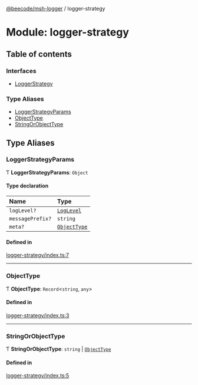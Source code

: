 [@beecode/msh-logger](../README.md) / logger-strategy

# Module: logger-strategy

## Table of contents

### Interfaces

- [LoggerStrategy](../interfaces/logger_strategy.LoggerStrategy.md)

### Type Aliases

- [LoggerStrategyParams](logger_strategy.md#loggerstrategyparams)
- [ObjectType](logger_strategy.md#objecttype)
- [StringOrObjectType](logger_strategy.md#stringorobjecttype)

## Type Aliases

### LoggerStrategyParams

Ƭ **LoggerStrategyParams**: `Object`

#### Type declaration

| Name | Type |
| :------ | :------ |
| `logLevel?` | [`LogLevel`](../enums/log_level.LogLevel.md) |
| `messagePrefix?` | `string` |
| `meta?` | [`ObjectType`](logger_strategy.md#objecttype) |

#### Defined in

[logger-strategy/index.ts:7](https://github.com/beecode-rs/msh-logger/blob/f45e39e/src/logger-strategy/index.ts#L7)

___

### ObjectType

Ƭ **ObjectType**: `Record`<`string`, `any`\>

#### Defined in

[logger-strategy/index.ts:3](https://github.com/beecode-rs/msh-logger/blob/f45e39e/src/logger-strategy/index.ts#L3)

___

### StringOrObjectType

Ƭ **StringOrObjectType**: `string` \| [`ObjectType`](logger_strategy.md#objecttype)

#### Defined in

[logger-strategy/index.ts:5](https://github.com/beecode-rs/msh-logger/blob/f45e39e/src/logger-strategy/index.ts#L5)

